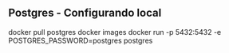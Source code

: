 ## Postgres - Configurando local 
docker pull postgres
docker images
docker run -p 5432:5432 -e POSTGRES_PASSWORD=postgres postgres

